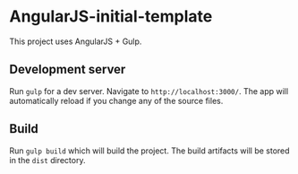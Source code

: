 # AngularJS-initial-template

This project uses AngularJS + Gulp.

## Development server

Run `gulp` for a dev server. Navigate to `http://localhost:3000/`. The app will automatically reload if you change any of the source files.

## Build

Run `gulp build` which will build the project. The build artifacts will be stored in the `dist` directory.
